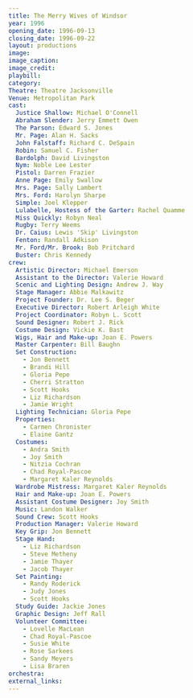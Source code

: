 ```yaml
---
title: The Merry Wives of Windsor
year: 1996
opening_date: 1996-09-13
closing_date: 1996-09-22
layout: productions
image:
image_caption:
image_credit:
playbill: 
category: 
Theatre: Theatre Jacksonville
Venue: Metropolitan Park
cast:
  Justice Shallow: Michael O'Connell
  Abraham Slender: Jerry Emmett Owen
  The Parson: Edward S. Jones
  Mr. Page: Alan H. Sacks
  John Falstaff: Richard C. DeSpain
  Robin: Samuel C. Fisher
  Bardolph: David Livingston
  Nym: Noble Lee Lester
  Pistol: Darren Frazier
  Anne Page: Emily Swallow
  Mrs. Page: Sally Lambert
  Mrs. Ford: Harolyn Sharpe
  Simple: Joel Klepper
  Lulabelle, Hostess of the Garter: Rachel Quamme
  Miss Quickly: Robyn Neal
  Rugby: Terry Weems
  Dr. Caius: Lewis 'Skip' Livingston
  Fenton: Randall Adkison
  Mr. Ford/Mr. Brook: Bob Pritchard
  Buster: Chris Kennedy
crew:
  Artistic Director: Michael Emerson
  Assistant to the Director: Valerie Howard
  Scenic and Lighting Design: Andrew J. Way
  Stage Manager: Abbie Malkawitz
  Project Founder: Dr. Lee S. Beger
  Executive Director: Robert Arleigh White
  Project Coordinator: Robyn L. Scott
  Sound Designer: Robert J. Rick
  Costume Design: Vickie K. Bast
  Wigs, Hair and Make-up: Joan E. Powers
  Master Carpenter: Bill Baughn
  Set Construction:
    - Jon Bennett
    - Brandi Hill
    - Gloria Pepe
    - Cherri Stratton
    - Scott Hooks
    - Liz Richardson
    - Jamie Wright
  Lighting Technician: Gloria Pepe
  Properties:
    - Carmen Chronister
    - Elaine Gantz
  Costumes:   
    - Andra Smith
    - Joy Smith
    - Nitzia Cochran
    - Chad Royal-Pascoe
    - Margaret Kaler Reynolds
  Wardrobe Mistress: Margaret Kaler Reynolds
  Hair and Make-up: Joan E. Powers
  Assistant Costume Designer: Joy Smith
  Music: Landon Walker
  Sound Crew: Scott Hooks
  Production Manager: Valerie Howard
  Key Grip: Jon Bennett
  Stage Hand:
    - Liz Richardson
    - Steve Metheny
    - Jamie Thayer
    - Jacob Thayer
  Set Painting:
    - Randy Roderick
    - Judy Jones
    - Scott Hooks
  Study Guide: Jackie Jones
  Graphic Design: Jeff Rall
  Volunteer Committee:
    - Lovelle MacLean
    - Chad Royal-Pascoe
    - Susie White
    - Rose Sarkees
    - Sandy Meyers
    - Lisa Braren
orchestra:
external_links:
---
```

